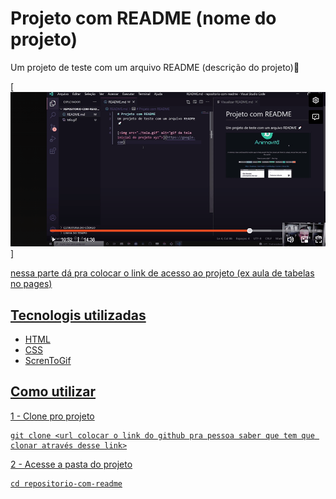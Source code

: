 # Projeto com README (nome do projeto)
Um projeto de teste com um arquivo README (descrição do projeto)🎉

[<a href="https://sarahdev89.github.io/aula-tabela-dev-em-dobro"><img src="./aula readme.gif" alt="gif da tela aula readme dev quest">]
  
nessa parte dá pra colocar o link de acesso ao projeto (ex aula de tabelas no pages)

## Tecnologis utilizadas
- HTML
- CSS
- ScrenToGif

## Como utilizar

1 - Clone pro projeto
```
git clone <url colocar o link do github pra pessoa saber que tem que clonar através desse link>
```

2 - Acesse a pasta do projeto
```
cd repositorio-com-readme
```
